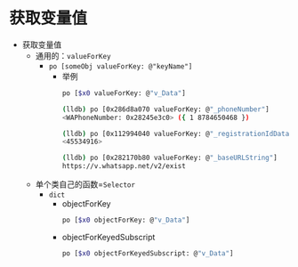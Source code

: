 # 获取变量值

* 获取变量值
  * 通用的：`valueForKey`
    * `po [someObj valueForKey: @"keyName"]`
      * 举例
        ```bash
        po [$x0 valueForKey: @"v_Data"]
        ```
        ```bash
        (lldb) po [0x286d8a070 valueForKey: @"_phoneNumber"]
        <WAPhoneNumber: 0x28245e3c0> ({ 1 8784650468 })
        ```
        ```bash
        (lldb) po [0x112994040 valueForKey: @"_registrationIdData"]
        <45534916>
        ```
        ```bash
        (lldb) po [0x282170b80 valueForKey: @"_baseURLString"]
        https://v.whatsapp.net/v2/exist
        ```
  * 单个类自己的函数=`Selector`
    * `dict`
      * objectForKey
        ```bash
        po [$x0 objectForKey: @"v_Data"]
        ```
      * objectForKeyedSubscript
        ```bash
        po [$x0 objectForKeyedSubscript: @"v_Data"]
        ```
